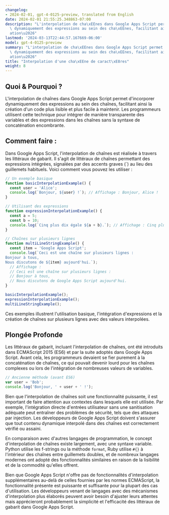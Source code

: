 ```yaml
---
changelog:
- 2024-02-01, gpt-4-0125-preview, translated from English
date: 2024-02-01 21:55:25.348863-07:00
description: "L'interpolation de cha\xEEnes dans Google Apps Script permet d'incorporer\
  \ dynamiquement des expressions au sein des cha\xEEnes, facilitant ainsi la cr\xE9\
  ation\u2026"
lastmod: '2024-03-13T22:44:57.167669-06:00'
model: gpt-4-0125-preview
summary: "L'interpolation de cha\xEEnes dans Google Apps Script permet d'incorporer\
  \ dynamiquement des expressions au sein des cha\xEEnes, facilitant ainsi la cr\xE9\
  ation\u2026"
title: "Interpolation d'une cha\xEEne de caract\xE8res"
weight: 8
---
```


## Quoi & Pourquoi ?

L'interpolation de chaînes dans Google Apps Script permet d'incorporer dynamiquement des expressions au sein des chaînes, facilitant ainsi la création d'un code plus lisible et plus facile à maintenir. Les programmeurs utilisent cette technique pour intégrer de manière transparente des variables et des expressions dans les chaînes sans la syntaxe de concaténation encombrante.

## Comment faire :

Dans Google Apps Script, l'interpolation de chaînes est réalisée à travers les littéraux de gabarit. Il s'agit de littéraux de chaînes permettant des expressions intégrées, signalées par des accents graves (\`) au lieu des guillemets habituels. Voici comment vous pouvez les utiliser :

```javascript
// Un exemple basique
function basicInterpolationExample() {
  const user = 'Alice';
  console.log(`Bonjour, ${user} !`); // Affichage : Bonjour, Alice !
}

// Utilisant des expressions
function expressionInterpolationExample() {
  const a = 5;
  const b = 10;
  console.log(`Cinq plus dix égale ${a + b}.`); // Affichage : Cinq plus dix égale 15.
}

// Chaînes sur plusieurs lignes
function multiLineStringExample() {
  const item = 'Google Apps Script';
  console.log(`Ceci est une chaîne sur plusieurs lignes :
Bonjour à tous,
Nous discutons de ${item} aujourd'hui.`);
  // Affichage :
  // Ceci est une chaîne sur plusieurs lignes :
  // Bonjour à tous,
  // Nous discutons de Google Apps Script aujourd'hui.
}

basicInterpolationExample();
expressionInterpolationExample();
multiLineStringExample();
```

Ces exemples illustrent l'utilisation basique, l'intégration d'expressions et la création de chaînes sur plusieurs lignes avec des valeurs interpolées.

## Plongée Profonde

Les littéraux de gabarit, incluant l'interpolation de chaînes, ont été introduits dans ECMAScript 2015 (ES6) et par la suite adoptés dans Google Apps Script. Avant cela, les programmeurs devaient se fier purement à la concaténation de chaînes, ce qui pouvait devenir lourd pour les chaînes complexes ou lors de l'intégration de nombreuses valeurs de variables.

```javascript
// Ancienne méthode (avant ES6)
var user = 'Bob';
console.log('Bonjour, ' + user + ' !');
```

Bien que l'interpolation de chaînes soit une fonctionnalité puissante, il est important de faire attention aux contextes dans lesquels elle est utilisée. Par exemple, l'intégration directe d'entrées utilisateur sans une sanitisation adéquate peut entraîner des problèmes de sécurité, tels que des attaques par injection. Les développeurs de Google Apps Script doivent s'assurer que tout contenu dynamique interpolé dans des chaînes est correctement vérifié ou assaini.

En comparaison avec d'autres langages de programmation, le concept d'interpolation de chaînes existe largement, avec une syntaxe variable. Python utilise les f-strings ou la méthode `format`, Ruby utilise `#{}` à l'intérieur des chaînes entre guillemets doubles, et de nombreux langages modernes ont adopté des fonctionnalités similaires en raison de la lisibilité et de la commodité qu'elles offrent.

Bien que Google Apps Script n'offre pas de fonctionnalités d'interpolation supplémentaires au-delà de celles fournies par les normes ECMAScript, la fonctionnalité présente est puissante et suffisante pour la plupart des cas d'utilisation. Les développeurs venant de langages avec des mécanismes d'interpolation plus élaborés peuvent avoir besoin d'ajuster leurs attentes mais apprécieront probablement la simplicité et l'efficacité des littéraux de gabarit dans Google Apps Script.
